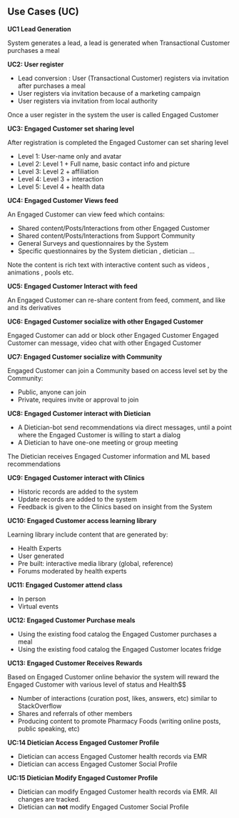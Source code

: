 ## Use Cases (UC)

**UC1 Lead Generation**

System generates a lead, a lead is generated when Transactional Customer purchases a meal

**UC2: User register**

- Lead conversion : User (Transactional Customer) registers via invitation after purchases a meal 
- User registers via invitation because of a marketing campaign 
- User registers via invitation from local authority 

Once a user register in the system the user is called Engaged Customer

**UC3: Engaged Customer set sharing level**

After registration is completed the Engaged Customer can set sharing level 
- Level 1: User-name only and avatar 
- Level 2: Level 1 + Full name, basic contact info and picture 
- Level 3: Level 2 + affiliation 
- Level 4: Level 3 + interaction
- Level 5: Level 4 + health data

**UC4: Engaged Customer Views feed**

An Engaged Customer can view feed which contains: 
- Shared content/Posts/Interactions from other Engaged Customer 
- Shared content/Posts/Interactions from Support Community 
- General Surveys and questionnaires by the System 
- Specific questionnaires by the System dietician , dietician ... 

Note the content is rich text with interactive content such as videos , animations , pools etc.

**UC5: Engaged Customer Interact with feed**

An Engaged Customer can re-share content from feed, comment, and like and its derivatives

**UC6: Engaged Customer socialize with other Engaged Customer** 

Engaged Customer can add or block other Engaged Customer Engaged Customer can message, video chat with other Engaged Customer

**UC7: Engaged Customer socialize with Community**

Engaged Customer can join a Community based on access level set by the Community: 
- Public, anyone can join 
- Private, requires invite or approval to join

**UC8: Engaged Customer interact with Dietician**

- A Dietician-bot send recommendations via direct messages, until a point where the Engaged Customer is willing to start a dialog 
- A Dietician to have one-one meeting or group meeting 

The Dietician receives Engaged Customer information and ML based recommendations 

**UC9: Engaged Customer interact with Clinics**

- Historic records are added to the system 
- Update records are added to the system
- Feedback is given to the Clinics based on insight from the System

**UC10: Engaged Customer access learning library** 

Learning library include content that are generated by:
- Health Experts
- User generated 
- Pre built: interactive media library (global, reference)
- Forums moderated by health experts

**UC11: Engaged Customer attend class**

- In person
- Virtual events

**UC12: Engaged Customer Purchase meals**

- Using the existing food catalog the Engaged Customer purchases a meal
- Using the existing food catalog the Engaged Customer locates fridge

**UC13: Engaged Customer Receives Rewards**

Based on Engaged Customer online behavior the system will reward the Engaged Customer with various level of status and Health$$
- Number of interactions (curation post, likes, answers, etc) similar to StackOverflow 
- Shares and referrals of other members
- Producing content to promote Pharmacy Foods (writing online posts, public speaking, etc)

**UC:14 Dietician Access Engaged Customer Profile**

- Dietician can access Engaged Customer health records via EMR
- Dietician can access Engaged Customer Social Profile

**UC:15 Dietician Modify Engaged Customer Profile**

- Dietician can modify Engaged Customer health records via EMR. All changes are tracked. 
- Dietician can **not** modify Engaged Customer Social Profile

